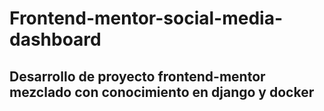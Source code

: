 # Frontend-mentor-social-media-dashboard

## Desarrollo de proyecto frontend-mentor mezclado con conocimiento en django y docker
